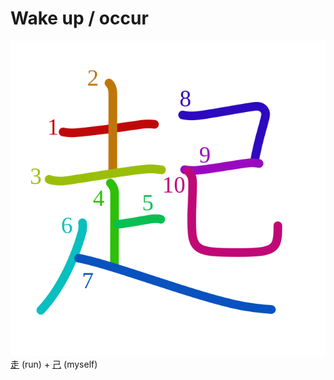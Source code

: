 # Wake up / occur
![8d77](Kanji/kanji-colorize/8d77.svg)
[走](Kanji/kanji-dict/走.md) (run) + [己](Kanji/kanji-dict/己.md) (myself)